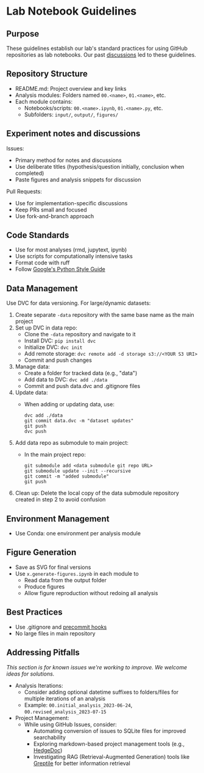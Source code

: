 # Lab Notebook Guidelines

## Purpose

These guidelines establish our lab's standard practices for using GitHub repositories as lab notebooks.
Our past [discussions](https://github.com/carpenterlab/open-science-rules/issues/18) led to these guidelines.

## Repository Structure

- README.md: Project overview and key links
- Analysis modules: Folders named `00.<name>`, `01.<name>`, etc.
- Each module contains:
  - Notebooks/scripts: `00.<name>.ipynb`, `01.<name>.py`, etc.
  - Subfolders: `input/`, `output/`, `figures/`

## Experiment notes and discussions

Issues:

- Primary method for notes and discussions
- Use deliberate titles (hypothesis/question initially, conclusion when completed)
- Paste figures and analysis snippets for discussion

Pull Requests:

- Use for implementation-specific discussions
- Keep PRs small and focused
- Use fork-and-branch approach

## Code Standards

- Use for most analyses (rmd, jupytext, ipynb)
- Use scripts for computationally intensive tasks
- Format code with ruff
- Follow [Google's Python Style Guide](https://google.github.io/styleguide/pyguide.html)

## Data Management

Use DVC for data versioning.
For large/dynamic datasets:

1. Create separate `-data` repository with the same base name as the main project
2. Set up DVC in data repo:
      - Clone the `-data` repository and navigate to it
      - Install DVC: `pip install dvc`
      - Initialize DVC: `dvc init`
      - Add remote storage: `dvc remote add -d storage s3://<YOUR S3 URI>`
      - Commit and push changes
3. Manage data:
      - Create a folder for tracked data (e.g., "data")
      - Add data to DVC: `dvc add ./data`
      - Commit and push data.dvc and .gitignore files
4. Update data:
      - When adding or updating data, use:

            dvc add ./data
            git commit data.dvc -m "dataset updates"
            git push
            dvc push

5. Add data repo as submodule to main project:
      - In the main project repo:

            git submodule add <data submodule git repo URL>
            git submodule update --init --recursive
            git commit -m "added submodule"
            git push

6. Clean up: Delete the local copy of the data submodule repository created in step 2 to avoid confusion

## Environment Management

- Use Conda: one environment per analysis module

## Figure Generation

- Save as SVG for final versions
- Use `x.generate-figures.ipynb` in each module to
  - Read data from the output folder
  - Produce figures
  - Allow figure reproduction without redoing all analysis

## Best Practices

- Use .gitignore and [precommit hooks](https://github.com/pre-commit/pre-commit-hooks)
- No large files in main repository

## Addressing Pitfalls

_This section is for known issues we're working to improve._
_We welcome ideas for solutions._

- Analysis Iterations:
  - Consider adding optional datetime suffixes to folders/files for multiple iterations of an analysis
  - Example: `00.initial_analysis_2023-06-24`, `00.revised_analysis_2023-07-15`
- Project Management:
  - While using GitHub Issues, consider:
    - Automating conversion of issues to SQLite files for improved searchability
    - Exploring markdown-based project management tools (e.g., [HedgeDoc](https://hedgedoc.org/))
    - Investigating RAG (Retrieval-Augmented Generation) tools like [Greptile](https://app.greptile.com/) for better information retrieval
